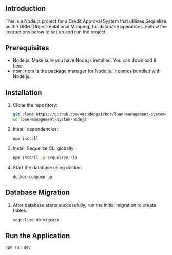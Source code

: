 # <Your Project Name>

## Introduction
This is a Node.js project for a Credit Approval System that utilizes Sequelize as the ORM (Object-Relational Mapping) for database operations. Follow the instructions below to set up and run the project.

## Prerequisites
- Node.js: Make sure you have Node.js installed. You can download it [here](https://nodejs.org/).
- npm: npm is the package manager for Node.js. It comes bundled with Node.js.

## Installation
1. Clone the repository:
    ```bash
    git clone https://github.com/vasudeogaichor/loan-management-system-nodejs.git
    cd loan-management-system-nodejs
    ```

2. Install dependencies:
    ```bash
    npm install
    ```

3. Install Sequelize CLI globally:
    ```bash
    npm install -g sequelize-cli
    ```
4. Start the database using docker:
    ```
    docker-compose up
    ```

## Database Migration
1. After database starts successfully, run the initial migration to create tables:
    ```bash
    sequelize db:migrate
    ```

## Run the Application
```bash
npm run dev
   ```
